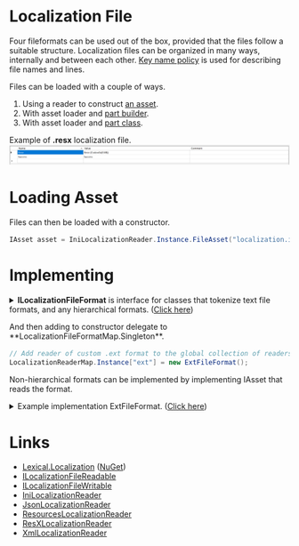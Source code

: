 # Localization File
Four fileformats can be used out of the box, provided that the files follow a suitable structure.
Localization files can be organized in many ways, internally and between each other. 
[Key name policy](../IAssetKeyNamePolicy/) is used for describing file names and lines.

Files can be loaded with a couple of ways.
1. Using a reader to construct [an asset](#loading-asset).
2. With asset loader and [part builder](../IAssetLoader/PartBuilder/index.md).
3. With asset loader and [part class](../IAssetLoader/PartClasses/index.md#file-strings).

Example of **.resx** localization file.
![resx](img1.png)

# Loading Asset
Files can then be loaded with a constructor.

```csharp
IAsset asset = IniLocalizationReader.Instance.FileAsset("localization.ini");
```

# Implementing
<details>
  <summary><b>ILocalizationFileFormat</b> is interface for classes that tokenize text file formats, and any hierarchical formats. (<u>Click here</u>)</summary>

```csharp

```
</details>

<p/>
And then adding to constructor delegate to **LocalizationFileFormatMap.Singleton**.

```csharp
// Add reader of custom .ext format to the global collection of readers.
LocalizationReaderMap.Instance["ext"] = new ExtFileFormat();
```

Non-hierarchical formats can be implemented by implementing IAsset that reads the format.	

<details>
  <summary>Example implementation ExtFileFormat. (<u>Click here</u>)</summary>

```csharp
class ExtFileFormat : ILocalizationKeyLinesStreamReader
{
    public string Extension => "ext";
    public IEnumerable<KeyValuePair<IAssetKey, string>> ReadKeyLines(Stream stream, IAssetKeyNamePolicy namePolicy = default)
    {
        IAssetKey key = Key.Create("Section", "MyClass").Append("Key", "HelloWorld").Append("Culture", "en");
        yield return new KeyValuePair<IAssetKey, string>(key, "Hello World!");
    }
}
```
</details>

# Links
* [Lexical.Localization](https://github.com/tagcode/Lexical.Localization/tree/master/Lexical.Localization) ([NuGet](https://www.nuget.org/packages/Lexical.Localization/))
 * [ILocalizationFileReadable](https://github.com/tagcode/Lexical.Localization/blob/master/Lexical.Localization/LocalizationFile/ILocalizationFileReadable.cs)
 * [ILocalizationFileWritable](https://github.com/tagcode/Lexical.Localization/blob/master/Lexical.Localization/LocalizationFile/ILocalizationFileWritable.cs)
 * [IniLocalizationReader](https://github.com/tagcode/Lexical.Localization/blob/master/Lexical.Localization/LocalizationFile/IniLocalizationReader.cs)
 * [JsonLocalizationReader](https://github.com/tagcode/Lexical.Localization/blob/master/Lexical.Localization/LocalizationFile/JsonLocalizationReader.cs)
 * [ResourcesLocalizationReader](https://github.com/tagcode/Lexical.Localization/blob/master/Lexical.Localization/LocalizationFile/ResourcesLocalizationReader.cs)
 * [ResXLocalizationReader](https://github.com/tagcode/Lexical.Localization/blob/master/Lexical.Localization/LocalizationFile/ResXLocalizationReader.cs)
 * [XmlLocalizationReader](https://github.com/tagcode/Lexical.Localization/blob/master/Lexical.Localization/LocalizationFile/XmlLocalizationReader.cs)
